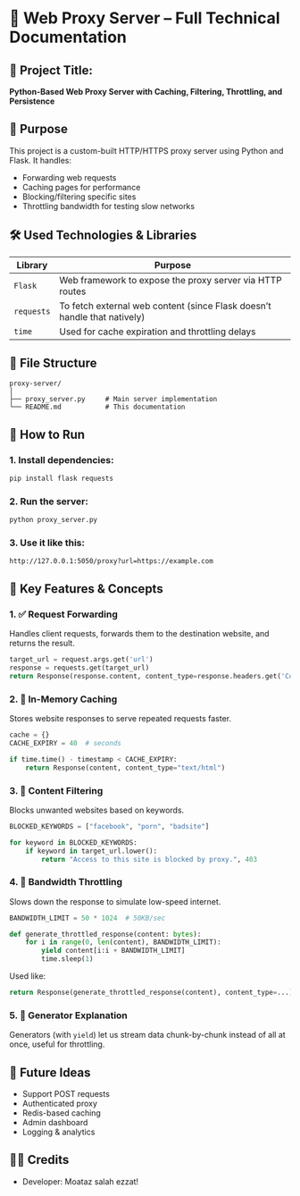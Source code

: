 # 🧾 Web Proxy Server – Full Technical Documentation

## 📘 Project Title:
**Python-Based Web Proxy Server with Caching, Filtering, Throttling, and Persistence**

## 🧩 Purpose

This project is a custom-built HTTP/HTTPS proxy server using Python and Flask. It handles:
- Forwarding web requests
- Caching pages for performance
- Blocking/filtering specific sites
- Throttling bandwidth for testing slow networks


## 🛠️ Used Technologies & Libraries

| Library        | Purpose                                                                 |
|----------------|-------------------------------------------------------------------------|
| `Flask`        | Web framework to expose the proxy server via HTTP routes                |
| `requests`     | To fetch external web content (since Flask doesn’t handle that natively)|
| `time`         | Used for cache expiration and throttling delays                         |


## 📂 File Structure

```
proxy-server/
│
├── proxy_server.py     # Main server implementation
└── README.md           # This documentation
```

## 🚀 How to Run

### 1. Install dependencies:
```bash
pip install flask requests
```

### 2. Run the server:
```bash
python proxy_server.py
```

### 3. Use it like this:
```
http://127.0.0.1:5050/proxy?url=https://example.com
```

## 🧠 Key Features & Concepts

### 1. ✅ Request Forwarding

Handles client requests, forwards them to the destination website, and returns the result.

```python
target_url = request.args.get('url')
response = requests.get(target_url)
return Response(response.content, content_type=response.headers.get('Content-Type'))
```

### 2. 🔁 In-Memory Caching

Stores website responses to serve repeated requests faster.

```python
cache = {}
CACHE_EXPIRY = 40  # seconds
```

```python
if time.time() - timestamp < CACHE_EXPIRY:
    return Response(content, content_type="text/html")
```


### 3. 🚫 Content Filtering

Blocks unwanted websites based on keywords.

```python
BLOCKED_KEYWORDS = ["facebook", "porn", "badsite"]

for keyword in BLOCKED_KEYWORDS:
    if keyword in target_url.lower():
        return "Access to this site is blocked by proxy.", 403
```

### 4. 🐢 Bandwidth Throttling

Slows down the response to simulate low-speed internet.

```python
BANDWIDTH_LIMIT = 50 * 1024  # 50KB/sec

def generate_throttled_response(content: bytes):
    for i in range(0, len(content), BANDWIDTH_LIMIT):
        yield content[i:i + BANDWIDTH_LIMIT]
        time.sleep(1)
```

Used like:
```python
return Response(generate_throttled_response(content), content_type=...)
```

### 5. 🔁 Generator Explanation

Generators (with `yield`) let us stream data chunk-by-chunk instead of all at once, useful for throttling.

## 🔐 Future Ideas

- Support POST requests
- Authenticated proxy
- Redis-based caching
- Admin dashboard
- Logging & analytics

## 👨‍💻 Credits

- Developer: Moataz salah ezzat!

